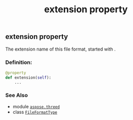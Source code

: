 ﻿---
title: extension property
second_title: Aspose.3D for Python via .NET API References
description: 
type: docs
weight: 280
url: /python-net/aspose.threed/fileformattype/extension/
is_root: false
---

## extension property


The extension name of this file format, started with .
### Definition:
```python
@property
def extension(self):
    ...
```

### See Also
* module [`aspose.threed`](../../)
* class [`FileFormatType`](/3d/python-net/aspose.threed/fileformattype)

